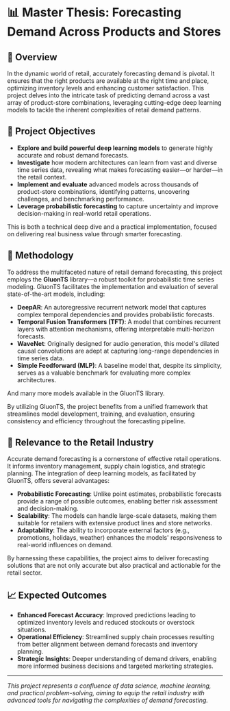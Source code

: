 # 📊 Master Thesis: Forecasting Demand Across Products and Stores

## 🧠 Overview

In the dynamic world of retail, accurately forecasting demand is pivotal. It ensures that the right products are available at the right time and place, optimizing inventory levels and enhancing customer satisfaction. This project delves into the intricate task of predicting demand across a vast array of product-store combinations, leveraging cutting-edge deep learning models to tackle the inherent complexities of retail demand patterns.

## 🚀 Project Objectives

- **Explore and build powerful deep learning models** to generate highly accurate and robust demand forecasts.
- **Investigate** how modern architectures can learn from vast and diverse time series data, revealing what makes forecasting easier—or harder—in the retail context.
- **Implement and evaluate** advanced models across thousands of product-store combinations, identifying patterns, uncovering challenges, and benchmarking performance.
- **Leverage probabilistic forecasting** to capture uncertainty and improve decision-making in real-world retail operations.

This is both a technical deep dive and a practical implementation, focused on delivering real business value through smarter forecasting.

## 🧰 Methodology

To address the multifaceted nature of retail demand forecasting, this project employs the **GluonTS** library—a robust toolkit for probabilistic time series modeling. GluonTS facilitates the implementation and evaluation of several state-of-the-art models, including:

- **DeepAR**: An autoregressive recurrent network model that captures complex temporal dependencies and provides probabilistic forecasts.
- **Temporal Fusion Transformers (TFT)**: A model that combines recurrent layers with attention mechanisms, offering interpretable multi-horizon forecasts.
- **WaveNet**: Originally designed for audio generation, this model's dilated causal convolutions are adept at capturing long-range dependencies in time series data.
- **Simple Feedforward (MLP)**: A baseline model that, despite its simplicity, serves as a valuable benchmark for evaluating more complex architectures.

And many more models available in the GluonTS library.

By utilizing GluonTS, the project benefits from a unified framework that streamlines model development, training, and evaluation, ensuring consistency and efficiency throughout the forecasting pipeline.

## 🛒 Relevance to the Retail Industry

Accurate demand forecasting is a cornerstone of effective retail operations. It informs inventory management, supply chain logistics, and strategic planning. The integration of deep learning models, as facilitated by GluonTS, offers several advantages:

- **Probabilistic Forecasting**: Unlike point estimates, probabilistic forecasts provide a range of possible outcomes, enabling better risk assessment and decision-making.
- **Scalability**: The models can handle large-scale datasets, making them suitable for retailers with extensive product lines and store networks.
- **Adaptability**: The ability to incorporate external factors (e.g., promotions, holidays, weather) enhances the models' responsiveness to real-world influences on demand.

By harnessing these capabilities, the project aims to deliver forecasting solutions that are not only accurate but also practical and actionable for the retail sector.

## 📈 Expected Outcomes

- **Enhanced Forecast Accuracy**: Improved predictions leading to optimized inventory levels and reduced stockouts or overstock situations.
- **Operational Efficiency**: Streamlined supply chain processes resulting from better alignment between demand forecasts and inventory planning.
- **Strategic Insights**: Deeper understanding of demand drivers, enabling more informed business decisions and targeted marketing strategies.


---

*This project represents a confluence of data science, machine learning, and practical problem-solving, aiming to equip the retail industry with advanced tools for navigating the complexities of demand forecasting.*
